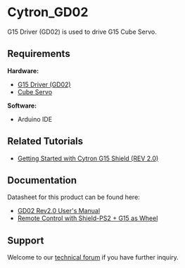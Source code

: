 # Cytron_GD02  
G15 Driver (GD02) is used to drive G15 Cube Servo.  

## Requirements  
**Hardware:**   
* [G15 Driver (GD02)](https://my.cytron.io/p-g15-driver)  
* [Cube Servo](https://my.cytron.io/p-cube-servo)  

**Software:**  
* Arduino IDE

## Related Tutorials  
* [Getting Started with Cytron G15 Shield (REV 2.0)](https://my.cytron.io/tutorial/getting-started-cytron-g15-shield-rev-2-0)  

## Documentation
Datasheet for this product can be found here:  
* [GD02 Rev2.0 User's Manual](https://docs.google.com/document/d/1EqJM-sbhbHQqH2fesDTZ07ptyTwSBPeBW7gUE82c-V4/edit?usp=sharing)  
* [Remote Control with Shield-PS2 + G15 as Wheel](https://my.cytron.io/tutorial/remote-control-shield-ps2-g15-wheel)  

## Support  
Welcome to our [technical forum](http://forum.cytron.io) if you have further inquiry.  
